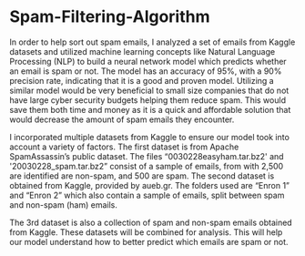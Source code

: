 # Spam-Filtering-Algorithm
In order to help sort out spam emails, I analyzed a set of emails from Kaggle datasets and utilized machine learning concepts like Natural Language Processing (NLP) to build a neural network model which predicts whether an email is spam or not. The model has an accuracy of 95%, with a 90% precision rate, indicating that it is a good and proven model.   Utilizing a similar model would be very beneficial to small size companies that do not have large cyber security budgets helping them reduce spam. This would save them both time and money as it is a quick and affordable solution that would decrease the amount of spam emails they encounter.

I incorporated multiple datasets from Kaggle to ensure our model took into account a variety of factors. The first dataset is from Apache SpamAssassin’s public dataset. The files “0030228easyham.tar.bz2' and '20030228_spam.tar.bz2” consist of a sample of emails, from with 2,500 are identified are non-spam, and 500 are spam.
The second dataset is obtained from Kaggle, provided by aueb.gr. The folders used are “Enron 1” and “Enron 2” which also contain a sample of emails, split between spam and non-spam (ham) emails. 

The 3rd dataset is also a collection of spam and non-spam emails obtained from Kaggle. These datasets will be combined for analysis. This will help our model understand how to better predict which emails are spam or not.

